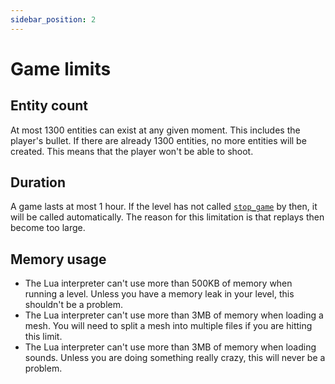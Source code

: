```yaml
---
sidebar_position: 2
---
```


# Game limits

## Entity count

At most 1300 entities can exist at any given moment. This includes the player's bullet. If there are already 1300 entities, no more entities will be created. This means that the player won't be able to shoot.

## Duration

A game lasts at most 1 hour. If the level has not called [`stop_game`](../APIs/PewPew#stop_game) by then, it will be called automatically.
The reason for this limitation is that replays then become too large.

## Memory usage

- The Lua interpreter can't use more than 500KB of memory when running a level. Unless you have a memory leak in your level, this shouldn't be a problem.
- The Lua interpreter can't use more than 3MB of memory when loading a mesh. You will need to split a mesh into multiple files if you are hitting this limit.
- The Lua interpreter can't use more than 3MB of memory when loading sounds. Unless you are doing something really crazy, this will never be a problem.
